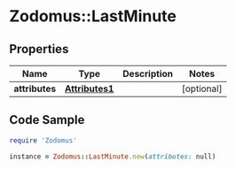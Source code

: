 # Zodomus::LastMinute

## Properties

Name | Type | Description | Notes
------------ | ------------- | ------------- | -------------
**attributes** | [**Attributes1**](Attributes1.md) |  | [optional] 

## Code Sample

```ruby
require 'Zodomus'

instance = Zodomus::LastMinute.new(attributes: null)
```


